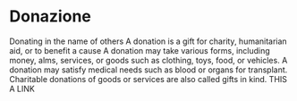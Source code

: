 # Donazione
Donating in the name of others
A donation is a gift for charity, humanitarian aid, or to benefit a cause A donation may take various forms, including money, alms, services, or goods such as clothing, toys, food, or vehicles. A donation may satisfy medical needs such as blood or organs for transplant. Charitable donations of goods or services are also called gifts in kind.
THIS A LINK
